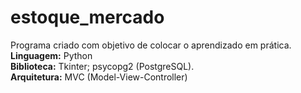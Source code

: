 # estoque_mercado

Programa criado com objetivo de colocar o aprendizado em prática. \
**Linguagem:** Python\
**Biblioteca:** Tkinter; psycopg2 (PostgreSQL).\
**Arquitetura:** MVC (Model-View-Controller)
